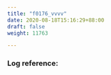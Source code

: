 ```yaml
---
title: "f0176_vvvv"
date: 2020-08-18T15:16:29+88:00
draft: false
weight: 11763

---
```


### Log reference: <no value>

```
